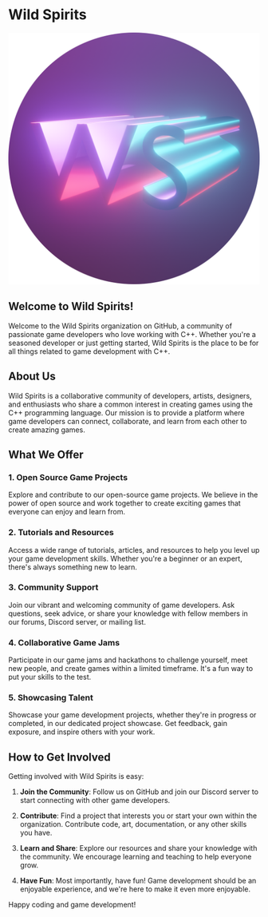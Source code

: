 # Wild Spirits

![Wild Spirits](./profile/WS.png)

## Welcome to Wild Spirits!

Welcome to the Wild Spirits organization on GitHub, a community of passionate game developers who love working with C++. Whether you're a seasoned developer or just getting started, Wild Spirits is the place to be for all things related to game development with C++.

## About Us

Wild Spirits is a collaborative community of developers, artists, designers, and enthusiasts who share a common interest in creating games using the C++ programming language. Our mission is to provide a platform where game developers can connect, collaborate, and learn from each other to create amazing games.

## What We Offer

### 1. Open Source Game Projects

Explore and contribute to our open-source game projects. We believe in the power of open source and work together to create exciting games that everyone can enjoy and learn from.

### 2. Tutorials and Resources

Access a wide range of tutorials, articles, and resources to help you level up your game development skills. Whether you're a beginner or an expert, there's always something new to learn.

### 3. Community Support

Join our vibrant and welcoming community of game developers. Ask questions, seek advice, or share your knowledge with fellow members in our forums, Discord server, or mailing list.

### 4. Collaborative Game Jams

Participate in our game jams and hackathons to challenge yourself, meet new people, and create games within a limited timeframe. It's a fun way to put your skills to the test.

### 5. Showcasing Talent

Showcase your game development projects, whether they're in progress or completed, in our dedicated project showcase. Get feedback, gain exposure, and inspire others with your work.

## How to Get Involved

Getting involved with Wild Spirits is easy:

1. **Join the Community**: Follow us on GitHub and join our Discord server to start connecting with other game developers.

2. **Contribute**: Find a project that interests you or start your own within the organization. Contribute code, art, documentation, or any other skills you have.

3. **Learn and Share**: Explore our resources and share your knowledge with the community. We encourage learning and teaching to help everyone grow.

4. **Have Fun**: Most importantly, have fun! Game development should be an enjoyable experience, and we're here to make it even more enjoyable.

Happy coding and game development!

<!-- ![Wild Spirits](./profile/WS.png) -->
